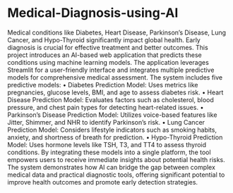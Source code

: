 ﻿# Medical-Diagnosis-using-AI
Medical conditions like Diabetes, Heart Disease, Parkinson’s Disease, Lung Cancer, and 
Hypo-Thyroid significantly impact global health. Early diagnosis is crucial for effective 
treatment and better outcomes. This project introduces an AI-based web application that 
predicts these conditions using machine learning models. The application leverages 
Streamlit for a user-friendly interface and integrates multiple predictive models for 
comprehensive medical assessment. 
The system includes five predictive models: 
• Diabetes Prediction Model: Uses metrics like pregnancies, glucose levels, BMI, 
and age to assess diabetes risk. 
• Heart Disease Prediction Model: Evaluates factors such as cholesterol, blood 
pressure, and chest pain types for detecting heart-related issues. 
• Parkinson’s Disease Prediction Model: Utilizes voice-based features like Jitter, 
Shimmer, and NHR to identify Parkinson’s risk. 
• Lung Cancer Prediction Model: Considers lifestyle indicators such as smoking 
habits, anxiety, and shortness of breath for prediction. 
• Hypo-Thyroid Prediction Model: Uses hormone levels like TSH, T3, and TT4 to 
assess thyroid conditions. 
By integrating these models into a single platform, the tool empowers users to receive 
immediate insights about potential health risks. The system demonstrates how AI can bridge 
the gap between complex medical data and practical diagnostic tools, offering significant 
potential to improve health outcomes and promote early detection strategies. 
